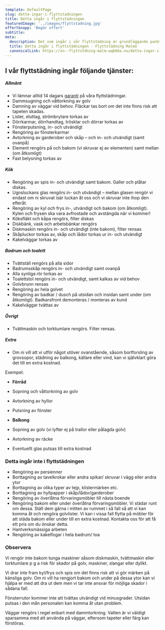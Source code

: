 ```yaml
---
template: DefaultPage
slug: detta-ingar-i-flyttstadningen
title: Detta ingår i flyttstädningen
featuredImage: '../images/flyttstadning.jpg'
offertknapp: 'Begär offert'
subtitle:
meta:
  description: Det som ingår i vår flyttstädning är grundläggande punkter såsom rengöring av ugn, spis, kyl och frys, badrum men även fönsterputsning. Givetvis lämnar vi också garanti.
  title: Detta ingår i flyttstädningen - Flyttstädning Malmö
  canonicalLink: https://xn--flyttstdning-malm-wqb66a.nu/detta-ingar-i-flyttstadningen/
---
```


## I vår flyttstädning ingår följande tjänster:

##### Allmänt

- Vi lämnar alltid 14 dagars [garanti](https://xn--flyttstdning-malm-wqb66a.nu/vanliga-fragor/) på våra flyttstädningar.
- Dammsugning och våttorkning av golv
- Damning av väggar vid behov. Fläckar tas bort om det inte finns risk att tapeten skadas.
- Lister, eluttag, strömbrytare torkas av
- Dörrkarmar, dörrhandtag, trösklar och dörrar torkas av
- Fönsterputsning, in- och utvändigt
- Rengöring av fönsterkarmar
- Avtorkning av garderober och skåp – och in- och utvändigt (samt ovanpå)
- Element rengörs på och bakom (vi skruvar ej av elementen) samt mellan (om åtkomligt)
- Fast belysning torkas av

##### Kök

- Rengöring av spis in- och utvändigt samt bakom. Galler och plåtar diskas. 
- Ugnsluckans glas rengörs in- och utvändigt – mellan glasen rengör vi endast om ni skruvat isär luckan åt oss och vi skruvar inte ihop den efteråt.
- Rengöring av kyl och frys in-, utvändigt och bakom (om åtkomligt). Kylen och frysen ska vara avfrostade och avstängda när vi kommer!
- Köksfläkt och kåpa rengörs, filter diskas
- Diskbänk, vask och arbetsbänkar rengörs
- Diskmaskin rengörs in- och utvändigt (inte bakom), filter rensas
- Skåpluckor torkas av, skåp och lådor torkas ur in- och utvändigt
- Kakelväggar torkas av

##### Badrum och toalett

- Tvättställ rengörs på alla sidor
- Badrumsskåp rengörs in- och utvändigt samt ovanpå
- Alla synliga rör torkas av
- Toalettstol rengörs in- och utvändigt, samt kalkas av vid behov
- Golvbrunn rensas
- Rengöring av hela golvet
- Rengöring av badkar / dusch på utsidan och insidan samt under (om åtkomligt). Badkarsfront demonteras / monteras av kund
- Kakelväggar tvättas av

##### Övrigt

- Tvättmaskin och torktumlare rengörs. Filter rensas.

##### Extra

- Om ni vill att vi utför något utöver ovanstående, såsom bortforsling av grovsopor, städning av balkong, källare eller vind, kan vi självklart göra det till en extra kostnad.

Exempel: 

- **Förråd**
- Sopning och våttorkning av golv
- Avtorkning av hyllor
- Putsning av fönster

- **Balkong**
- Sopning av golv (vi lyfter ej på trallor eller pålagda golv)
- Avtorkning av räcke
- Eventuellt glas putsas till extra kostnad

### Detta ingår inte i flyttstädningen

- Rengöring av persienner
- Borttagning av tavelkrokar eller andra spikar/ skruvar i vägg eller andra ytor
- Borttagning av olika typer av tejp, klistermärken etc.
- Borttagning av hyllpapper i skåp/lådor/garderober
- Rengöring av överlåtna förvaringsmöbler till nästa boende
- Rengöring bakom eller under överlåtna förvaringsmöbler. Vi städar runt om dessa. Ställ dem gärna i mitten av rummet i så fall så att vi kan komma åt och rengöra golvlister. Vi kan i vissa fall flytta på möbler för att städa bakom eller under till en extra kostnad. Kontakta oss för att få ett pris om du önskar detta.
- Hantverksmässiga arbeten
- Rengöring av kakelfogar i hela badrum/ toa

### Observera

Vi rengör inte bakom tunga maskiner såsom diskmaskin, tvättmaskin eller torktumlare p g a risk för skador på golv, maskiner, slangar eller dylikt.

Vi drar inte fram kyl/frys och spis om det finns risk att vi gör märken på känsliga golv. Om ni vill ha rengjort bakom och under på dessa ytor kan vi hjälpa er med att dra ut dem men vi tar inte ansvar för möjliga skador i sådana fall.

Fönsterrutor kommer inte att tvättas utvändigt vid minusgrader. Utsidan putsas i den mån personalen kan komma åt utan problem.

Väggar rengörs i regel enbart med dammtorkning. Vatten är vi väldigt sparsamma med att använda på väggar, eftersom tapeter eller färg kan förstöras.